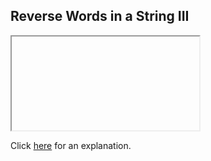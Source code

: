 ##  Reverse Words in a String III 

<iframe></iframe>

Click [here](Explanation.md) for an explanation.

